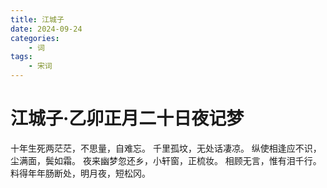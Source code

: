 ```yaml
---
title: 江城子
date: 2024-09-24
categories: 
    - 词
tags: 
    - 宋词
---
```


# 江城子·乙卯正月二十日夜记梦
十年生死两茫茫，不思量，自难忘。
千里孤坟，无处话凄凉。
纵使相逢应不识，尘满面，鬓如霜。
夜来幽梦忽还乡，小轩窗，正梳妆。
相顾无言，惟有泪千行。
料得年年肠断处，明月夜，短松冈。


